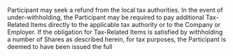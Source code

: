 Participant  may  seek  a  refund  from  the  local  tax  authorities.  In  the  event  of  under-withholding,  the
Participant may be required to pay additional Tax-Related Items directly to the applicable tax authority or
to the Company or Employer. If the obligation for Tax-Related Items is satisfied by withholding a number
of Shares as described herein, for tax purposes, the Participant is deemed to have been issued the full